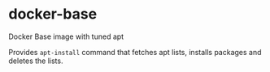 docker-base
===========

Docker Base image with tuned apt


Provides `apt-install` command that fetches apt lists, installs packages and deletes the lists.
